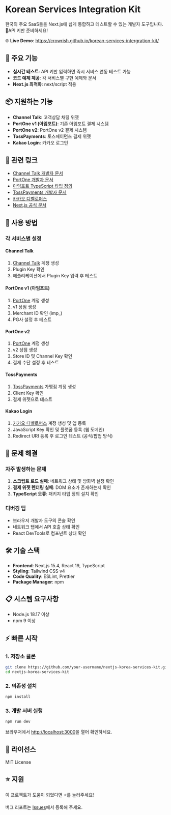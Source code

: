 # Korean Services Integration Kit

한국의 주요 SaaS들을 Next.js에 쉽게 통합하고 테스트할 수 있는 개발자 도구입니다. 🔑API 키만 준비하세요!

🌐 **Live Demo**: https://crowrish.github.io/korean-services-intergration-kit/

## 🚀 주요 기능

- **실시간 테스트**: API 키만 입력하면 즉시 서비스 연동 테스트 가능
- **코드 예제 제공**: 각 서비스별 구현 예제와 문서
- **Next.js 최적화**: next/script 적용

## 📦 지원하는 기능

- **Channel Talk**: 고객상담 채팅 위젯
- **PortOne v1 (아임포트)**: 기존 아임포트 결제 시스템
- **PortOne v2**: PortOne v2 결제 시스템
- **TossPayments**: 토스페이먼츠 결제 위젯
- **Kakao Login**: 카카오 로그인

## 🔗 관련 링크

- [Channel Talk 개발자 문서](https://developers.channel.io/docs)
- [PortOne 개발자 문서](https://developers.portone.io/)
- [아임포트 TypeScript 타입 정의](https://github.com/junhoyeo/iamport-typings)
- [TossPayments 개발자 문서](https://docs.tosspayments.com/)
- [카카오 디벨로퍼스](https://developers.kakao.com/docs/latest/ko/javascript/getting-started)
- [Next.js 공식 문서](https://nextjs.org/docs)

## 🔧 사용 방법

### 각 서비스별 설정

#### Channel Talk
1. [Channel Talk](https://channel.io) 계정 생성
2. Plugin Key 확인
3. 애플리케이션에서 Plugin Key 입력 후 테스트

#### PortOne v1 (아임포트)
1. [PortOne](https://portone.io) 계정 생성
2. v1 상점 생성
3. Merchant ID 확인 (imp_)
4. PG사 설정 후 테스트

#### PortOne v2
1. [PortOne](https://portone.io) 계정 생성
2. v2 상점 생성
3. Store ID 및 Channel Key 확인
4. 결제 수단 설정 후 테스트

#### TossPayments
1. [TossPayments](https://www.tosspayments.com) 가맹점 계정 생성
2. Client Key 확인
3. 결제 위젯으로 테스트

#### Kakao Login
1. [카카오 디벨로퍼스](https://developers.kakao.com) 계정 생성 및 앱 등록
2. JavaScript Key 확인 및 플랫폼 등록 (웹 도메인)
3. Redirect URI 등록 후 로그인 테스트 (공식/팝업 방식)

## 🐛 문제 해결

### 자주 발생하는 문제

1. **스크립트 로드 실패**: 네트워크 상태 및 방화벽 설정 확인
2. **결제 위젯 렌더링 실패**: DOM 요소가 존재하는지 확인
3. **TypeScript 오류**: 패키지 타입 정의 설치 확인

### 디버깅 팁

- 브라우저 개발자 도구의 콘솔 확인
- 네트워크 탭에서 API 호출 상태 확인
- React DevTools로 컴포넌트 상태 확인

## 🛠 기술 스택

- **Frontend**: Next.js 15.4, React 19, TypeScript
- **Styling**: Tailwind CSS v4
- **Code Quality**: ESLint, Prettier
- **Package Manager**: npm

## 📋 시스템 요구사항

- Node.js 18.17 이상
- npm 9 이상

## ⚡ 빠른 시작

### 1. 저장소 클론

```bash
git clone https://github.com/your-username/nextjs-korea-services-kit.git
cd nextjs-korea-services-kit
```

### 2. 의존성 설치

```bash
npm install
```

### 3. 개발 서버 실행

```bash
npm run dev
```

브라우저에서 [http://localhost:3000](http://localhost:3000)을 열어 확인하세요.

## 📄 라이선스

MIT License

## ⭐ 지원

이 프로젝트가 도움이 되었다면 ⭐를 눌러주세요!

버그 리포트는 [Issues](https://github.com/your-username/nextjs-korea-services-kit/issues)에서 등록해 주세요.
